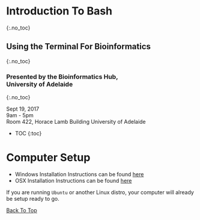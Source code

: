 # Introduction To Bash
{:.no_toc}
## Using the Terminal For Bioinformatics
{:.no_toc}

### Presented by the Bioinformatics Hub, <br> University of Adelaide
{:.no_toc}

Sept 19, 2017  
9am - 5pm  
Room 422, Horace Lamb Building
University of Adelaide

* TOC
{:toc}

# Computer Setup

- Windows Installation Instructions can be found [here](install/windowsInstall)
- OSX Installation Instructions can be found [here](install/osxInstall)

If you are running `Ubuntu` or another Linux distro, your computer will already be setup ready to go.

[Back To Top](#introduction-to-bash)
